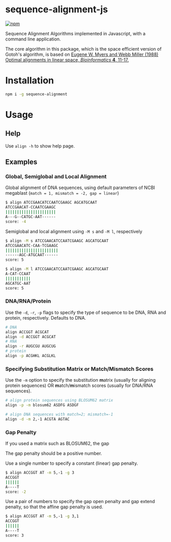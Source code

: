 # sequence-alignment-js
[![npm](https://badge.fury.io/js/sequence-alignment.svg)](https://badge.fury.io/js/sequence-alignment)

Sequence Alignment Algorithms implemented in Javascript, with a command line application.

The core algorithm in this package, which is the space efficient version of Gotoh's algorithm, is based on [Eugene W. Myers and Webb Miller (1988) Optimal alignments in linear space, _Bioinformatics_ **4**, 11-17.](https://doi.org/10.1093/bioinformatics/4.1.11)


# Installation

```bash
npm i -g sequence-alignment
```

# Usage

## Help

Use `align -h` to show help page.

## Examples

### Global, Semiglobal and Local Alignment

Global alignment of DNA sequences, using default parameters of NCBI megablast (`match = 1, mismatch = -2, gap = linear`)

```bash
$ align ATCCGAACATCCAATCGAAGC AGCATGCAAT
ATCCGAACAT-CCAATCGAAGC
||||||||||||||||||||||
A---G--CATGC-AAT------
score: -4
```

Semiglobal and local alignment using `-M s` and `-M l`, respectively

```bash
$ align -M s ATCCGAACATCCAATCGAAGC AGCATGCAAT
ATCCGAACATC-CAA-TCGAAGC
|||||||||||||||||||||||
------AGC-ATGCAAT------
score: 5

$ align -M l ATCCGAACATCCAATCGAAGC AGCATGCAAT
A-CAT-CCAAT
|||||||||||
AGCATGC-AAT
score: 5
```

### DNA/RNA/Protein

Use the `-d`, `-r`, `-p` flags to specify the type of sequence to be DNA, RNA and protein, respectively. Defaults to DNA.

```bash
# DNA
align ACCGGT ACGCAT
align -d ACCGGT ACGCAT
# RNA
align -r AUGCGU AUGCUG
# protein
align -p ACGHKL ACGLKL
```

### Specifying Substitution Matrix or Match/Mismatch Scores

Use the `-m` option to specify the substitution **m**atrix (usually for aligning protein sequences) OR **m**atch/**m**ismatch scores (usually for DNA/RNA sequences).

```bash
# align protein sequences using BLOSUM62 matrix
align -p -m blosum62 ASDFG ASDGF
```

```bash
# align DNA sequences with match=2; mismatch=-1
align -d -m 2,-1 ACGTA AGTAC
```

### Gap Penalty

If you used a matrix such as BLOSUM62, the gap

The gap penalty should be a positive number.

Use a single number to specify a constant (linear) gap penalty.

```bash
$ align ACCGGT AT -m 5,-1 -g 3
ACCGGT
||||||
A----T
score: -2
```

Use a pair of numbers to specify the gap open penalty and gap extend penalty, so that the affine gap penalty is used.

```bash
$ align ACCGGT AT -m 5,-1 -g 3,1
ACCGGT
||||||
A----T
score: 3
```

